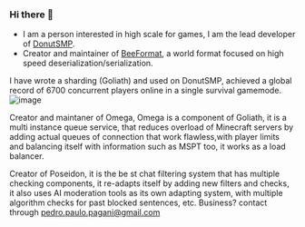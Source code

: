 ### Hi there :wave:

- I am a person interested in high scale for games, I am the lead developer of [DonutSMP](https://github.com/DonutNetwork).
- Creator and maintainer of [BeeFormat](https://github.com/DonutNetwork/BeeFormat), a world format focused on high speed deserialization/serialization.

I have wrote a sharding (Goliath) and used on DonutSMP, achieved a global record of 6700 concurrent players online in a single survival gamemode.
![image](https://user-images.githubusercontent.com/56891617/231562786-7ee27728-6bd5-4a0c-b989-9b11614b1861.png)

Creator and maintaner of Omega, Omega is a component of Goliath, it is a multi instance queue service, that reduces overload of Minecraft servers by adding actual queues of connection that work flawless,with player limits and balancing itself with information such as MSPT too, it works as a load balancer.

Creator of Poseidon, it is the be
st chat filtering system that has multiple checking components, it re-adapts itself by adding new filters and checks, it also uses AI moderation tools as its own adapting system, with multiple algorithm checks for past blocked sentences, etc.
Business? contact through pedro.paulo.pagani@gmail.com
